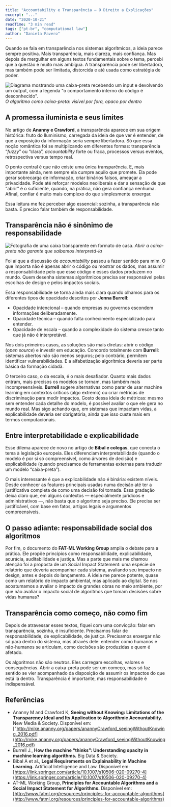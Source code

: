 ```yaml
---
title: "Accountability e Transparência — O Direito a Explicações"
excerpt: "..."
date: "2020-10-21"
readTime: "3 min read"
tags: ["pt-br", "computational law"]
author: "Daniela Favero"
---
```


Quando se fala em transparência nos sistemas algorítmicos, a ideia parece sempre positiva. Mais transparência, mais clareza, mais confiança. Mas depois de mergulhar em alguns textos fundamentais sobre o tema, percebi que a questão é muito mais ambígua. A transparência pode ser libertadora, mas também pode ser limitada, distorcida e até usada como estratégia de poder.

![Diagrama mostrando uma caixa-preta recebendo um input e devolvendo um output, com a legenda "o comportamento interno do código é desconhecido".](/black-box.png)
*O algoritmo como caixa-preta: visível por fora, opaco por dentro*

## A promessa iluminista e seus limites

No artigo de **Ananny e Crawford**, a transparência aparece em sua origem histórica: fruto do Iluminismo, carregada da ideia de que ver é entender, de que a exposição da informação seria sempre libertadora. Só que essa noção romântica foi se multiplicando em diferentes formas: transparência “*fuzzy*” ou “clara”, *accountability* forte ou fraca, processos versus eventos, retrospectiva versus tempo real.

O ponto central é que não existe uma única transparência. E, mais importante ainda, nem sempre ela cumpre aquilo que promete. Ela pode gerar sobrecarga de informação, criar binários falsos, ameaçar a privacidade. Pode até reforçar modelos neoliberais e dar a sensação de que “abrir” é o suficiente, quando, na prática, não gera confiança nenhuma. Afinal, confiar é muito mais complexo do que simplesmente enxergar.

Essa leitura me fez perceber algo essencial: sozinha, a transparência não basta. É preciso falar também de responsabilidade.

## Transparência não é sinônimo de responsabilidade

![Fotografia de uma caixa transparente em formato de casa.](/transparent.jpg)
*Abrir a caixa-preta não garante que saibamos interpretá-la*

Foi aí que a discussão de *accountability* passou a fazer sentido para mim. O que importa não é apenas abrir o código ou mostrar os dados, mas assumir a responsabilidade pelo que esse código e esses dados produzem no mundo. Quem desenha sistemas algorítmicos precisa ser responsável pelas escolhas de design e pelos impactos sociais.

Essa responsabilidade se torna ainda mais clara quando olhamos para os diferentes tipos de opacidade descritos por **Jenna Burrell**:

- Opacidade intencional – quando empresas ou governos escondem informações deliberadamente.
- Opacidade técnica – quando falta conhecimento especializado para entender.
- Opacidade de escala – quando a complexidade do sistema cresce tanto que já não é interpretável.


Nos dois primeiros casos, as soluções são mais diretas: abrir o código (*open source*) e investir em educação. Concordo totalmente com **Burrell**: sistemas abertos não são menos seguros; pelo contrário, permitem identificar vulnerabilidades. E a alfabetização algorítmica deveria ser parte básica da formação cidadã.

O terceiro caso, o da escala, é o mais desafiador. Quanto mais dados entram, mais precisos os modelos se tornam, mas também mais incompreensíveis. **Burrell** sugere alternativas como parar de usar machine learning em contextos críticos (algo extremo) ou criar métricas de discriminação para medir impactos. Gosto dessa ideia de métricas: mesmo sem entender cada detalhe do modelo, é possível avaliar o que ele gera no mundo real. Mas sigo achando que, em sistemas que impactam vidas, a explicabilidade deveria ser obrigatória, ainda que isso custe mais em termos computacionais.

## Entre interpretabilidade e explicabilidade

Esse dilema aparece de novo no artigo de **Bibal e colegas**, que conecta o tema à legislação europeia. Eles diferenciam interpretabilidade (quando o modelo é por si só compreensível, como árvores de decisão) e explicabilidade (quando precisamos de ferramentas externas para traduzir um modelo “caixa-preta”).

O mais interessante é que a explicabilidade não é binária: existem níveis. Desde conhecer as features principais usadas numa decisão até ter a justificativa completa de como uma decisão foi tomada. Essa gradação deixa claro que, em alguns contextos — especialmente jurídicos e administrativos —, não basta que o algoritmo seja preciso. Ele precisa ser justificável, com base em fatos, artigos legais e argumentos compreensíveis.

## O passo adiante: responsabilidade social dos algoritmos

Por fim, o documento do **FAT-ML Working Group** amplia o debate para a prática. Ele propõe princípios como responsabilidade, explicabilidade, acurácia, auditabilidade e justiça. Mas a parte que mais me chamou atenção foi a proposta de um Social Impact Statement: uma espécie de relatório que deveria acompanhar cada sistema, avaliando seu impacto no design, antes e depois do lançamento.
A ideia me parece potente, quase como um relatório de impacto ambiental, mas aplicado ao digital. Se nos acostumamos a avaliar o impacto de grandes obras no meio ambiente, por que não avaliar o impacto social de algoritmos que tomam decisões sobre vidas humanas?

## Transparência como começo, não como fim

Depois de atravessar esses textos, fiquei com uma convicção: falar em transparência, sozinha, é insuficiente. Precisamos falar de responsabilidade, de explicabilidade, de justiça. Precisamos enxergar não só para dentro do sistema, mas através dele: entender como humanos e não-humanos se articulam, como decisões são produzidas e quem é afetado.

Os algoritmos não são neutros. Eles carregam escolhas, valores e consequências. Abrir a caixa-preta pode ser um começo, mas só faz sentido se vier acompanhado da disposição de assumir os impactos do que está lá dentro. Transparência é importante, mas responsabilidade é indispensável.


## Referências
- Ananny M and Crawford K, **Seeing without Knowing: Limitations of the Transparency Ideal and Its Application to Algorithmic Accountability.** New Media & Society. Disponível em: ["http://mike.ananny.org/papers/anannyCrawford_seeingWithoutKnowing_2016.pdf](http://mike.ananny.org/papers/anannyCrawford_seeingWithoutKnowing_2016.pdf)
- Burrell J., **How the machine “thinks”: Understanding opacity in machine learning algorithms.** Big Data & Society.
- Bibal A et al., **Legal Requirements on Explainability in Machine Learning.** Artificial Intelligence and Law. Disponível em: [https://link.springer.com/article/10.1007/s10506-020-09270-4](https://link.springer.com/article/10.1007/s10506-020-09270-4)
- AT-ML Working Group, **Principles for Accountable Algorithms and a Social Impact Statement for Algorithms.** Disponível em: [http://www.fatml.org/resources/principles-for-accountable-algorithms](http://www.fatml.org/resources/principles-for-accountable-algorithms)
